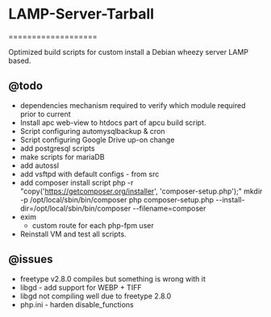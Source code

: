 # LAMP-Server-Tarball
===================

Optimized build scripts for custom install a Debian wheezy server LAMP based.

## @todo
  - dependencies mechanism required to verify which module required prior to current
  - Install apc web-view to htdocs part of apcu build script.
  - Script configuring automysqlbackup & cron
  - Script configuring Google Drive up-on change
  - add postgresql scripts
  - make scripts for mariaDB
  - add autossl
  - add vsftpd with default configs - from src
  - add composer install script
      php -r "copy('https://getcomposer.org/installer', 'composer-setup.php');"
      mkdir -p /opt/local/sbin/bin/composer
      php composer-setup.php --install-dir=/opt/local/sbin/bin/composer --filename=composer
  - exim
    - custom route for each php-fpm user
  - Reinstall VM and test all scripts. 

## @issues
  - freetype v2.8.0 compiles but something is wrong with it
  - libgd - add support for WEBP + TIFF
  - libgd not compiling well due to freetype 2.8.0
  - php.ini - harden disable_functions
